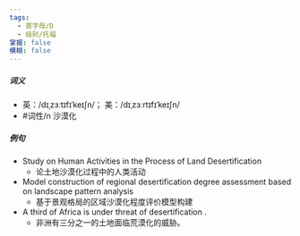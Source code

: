 ```yaml
---
tags:
  - 首字母/D
  - 级别/托福
掌握: false
模糊: false
---
```

##### 词义
- 英：/dɪˌzɜːtɪfɪˈkeɪʃn/； 美：/dɪˌzɜːrtɪfɪˈkeɪʃn/
- #词性/n  沙漠化
##### 例句
- Study on Human Activities in the Process of Land Desertification
	- 论土地沙漠化过程中的人类活动
- Model construction of regional desertification degree assessment based on landscape pattern analysis
	- 基于景观格局的区域沙漠化程度评价模型构建
- A third of Africa is under threat of desertification .
	- 非洲有三分之一的土地面临荒漠化的威胁。
